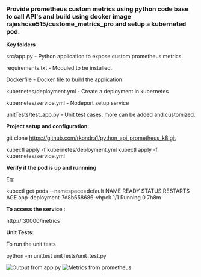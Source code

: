<h3>Provide prometheus custom metrics using python code base to call API's and build using docker image rajeshcse515/custome_metrics_pro and setup a kuberneted pod.</h3>


<b>Key folders</b>

src/app.py - Python application to expose custom prometheus metrics.

requirements.txt - Moduled to be installed.

Dockerfile - Docker file to build the application

kubernetes/deployment.yml - Create a deployment in kubernetes

kubernetes/service.yml - Nodeport setup service

unitTests/test_app.py - Unit test cases, more can be added and customized. 

<b>Project setup and configuration:</b>

git clone https://github.com/rkondra1/python_api_prometheus_k8.git

kubectl apply -f kubernetes/deployment.yml
kubectl apply -f kubernetes/service.yml

<b>Verify if the pod is up and runnning</b>

Eg: 

kubectl get pods --namespace=default
NAME                                READY   STATUS    RESTARTS   AGE
app-deployment-7d8b658686-vhpck     1/1     Running   0          7h8m

<b>To access the service :</b>

http://<HOST IP>:30000/metrics


<b>Unit Tests:</b>

To run the unit tests 

python -m unittest unitTests/unit_test.py

![Output from app.py](https://github.com/rkondra1/python_api_prometheus_k8/blob/master/code_output.png)
![Metrics from prometheus](https://github.com/rkondra1/python_api_prometheus_k8/blob/master/image_metrics_prometheus.png)

